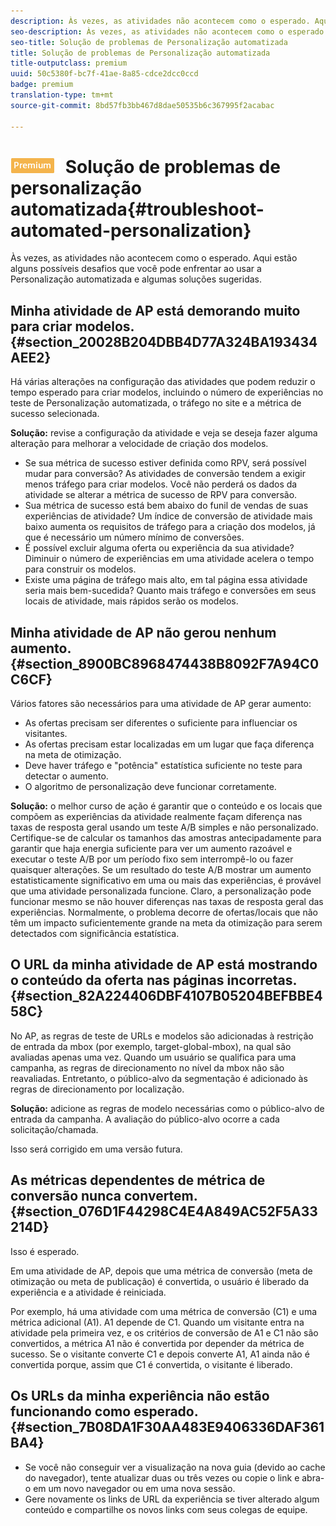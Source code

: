 ```yaml
---
description: Às vezes, as atividades não acontecem como o esperado. Aqui estão alguns possíveis desafios que você pode enfrentar ao usar a Personalização automatizada e algumas soluções sugeridas.
seo-description: Às vezes, as atividades não acontecem como o esperado. Aqui estão alguns possíveis desafios que você pode enfrentar ao usar a Personalização automatizada e algumas soluções sugeridas.
seo-title: Solução de problemas de Personalização automatizada
title: Solução de problemas de Personalização automatizada
title-outputclass: premium
uuid: 50c5380f-bc7f-41ae-8a85-cdce2dcc0ccd
badge: premium
translation-type: tm+mt
source-git-commit: 8bd57fb3bb467d8dae50535b6c367995f2acabac

---
```



# ![PREMIUM](/help/assets/premium.png) Solução de problemas de personalização automatizada{#troubleshoot-automated-personalization}

Às vezes, as atividades não acontecem como o esperado. Aqui estão alguns possíveis desafios que você pode enfrentar ao usar a Personalização automatizada e algumas soluções sugeridas.

## Minha atividade de AP está demorando muito para criar modelos. {#section_20028B204DBB4D77A324BA193434AEE2}

Há várias alterações na configuração das atividades que podem reduzir o tempo esperado para criar modelos, incluindo o número de experiências no teste de Personalização automatizada, o tráfego no site e a métrica de sucesso selecionada.

**Solução:** revise a configuração da atividade e veja se deseja fazer alguma alteração para melhorar a velocidade de criação dos modelos.

* Se sua métrica de sucesso estiver definida como RPV, será possível mudar para conversão? As atividades de conversão tendem a exigir menos tráfego para criar modelos. Você não perderá os dados da atividade se alterar a métrica de sucesso de RPV para conversão.
* Sua métrica de sucesso está bem abaixo do funil de vendas de suas experiências de atividade? Um índice de conversão de atividade mais baixo aumenta os requisitos de tráfego para a criação dos modelos, já que é necessário um número mínimo de conversões.
* É possível excluir alguma oferta ou experiência da sua atividade? Diminuir o número de experiências em uma atividade acelera o tempo para construir os modelos.
* Existe uma página de tráfego mais alto, em tal página essa atividade seria mais bem-sucedida? Quanto mais tráfego e conversões em seus locais de atividade, mais rápidos serão os modelos.

## Minha atividade de AP não gerou nenhum aumento. {#section_8900BC8968474438B8092F7A94C0C6CF}

Vários fatores são necessários para uma atividade de AP gerar aumento:

* As ofertas precisam ser diferentes o suficiente para influenciar os visitantes.
* As ofertas precisam estar localizadas em um lugar que faça diferença na meta de otimização.
* Deve haver tráfego e "potência" estatística suficiente no teste para detectar o aumento.
* O algoritmo de personalização deve funcionar corretamente.

**Solução:** o melhor curso de ação é garantir que o conteúdo e os locais que compõem as experiências da atividade realmente façam diferença nas taxas de resposta geral usando um teste A/B simples e não personalizado. Certifique-se de calcular os tamanhos das amostras antecipadamente para garantir que haja energia suficiente para ver um aumento razoável e executar o teste A/B por um período fixo sem interrompê-lo ou fazer quaisquer alterações. Se um resultado do teste A/B mostrar um aumento estatisticamente significativo em uma ou mais das experiências, é provável que uma atividade personalizada funcione. Claro, a personalização pode funcionar mesmo se não houver diferenças nas taxas de resposta geral das experiências. Normalmente, o problema decorre de ofertas/locais que não têm um impacto suficientemente grande na meta da otimização para serem detectados com significância estatística.

## O URL da minha atividade de AP está mostrando o conteúdo da oferta nas páginas incorretas. {#section_82A224406DBF4107B05204BEFBBE458C}

No AP, as regras de teste de URLs e modelos são adicionadas à restrição de entrada da mbox (por exemplo, target-global-mbox), na qual são avaliadas apenas uma vez. Quando um usuário se qualifica para uma campanha, as regras de direcionamento no nível da mbox não são reavaliadas. Entretanto, o público-alvo da segmentação é adicionado às regras de direcionamento por localização.

**Solução:** adicione as regras de modelo necessárias como o público-alvo de entrada da campanha. A avaliação do público-alvo ocorre a cada solicitação/chamada.

Isso será corrigido em uma versão futura.

## As métricas dependentes de métrica de conversão nunca convertem. {#section_076D1F44298C4E4A849AC52F5A33214D}

Isso é esperado.

Em uma atividade de AP, depois que uma métrica de conversão (meta de otimização ou meta de publicação) é convertida, o usuário é liberado da experiência e a atividade é reiniciada.

Por exemplo, há uma atividade com uma métrica de conversão (C1) e uma métrica adicional (A1). A1 depende de C1. Quando um visitante entra na atividade pela primeira vez, e os critérios de conversão de A1 e C1 não são convertidos, a métrica A1 não é convertida por depender da métrica de sucesso. Se o visitante converte C1 e depois converte A1, A1 ainda não é convertida porque, assim que C1 é convertida, o visitante é liberado.

## Os URLs da minha experiência não estão funcionando como esperado. {#section_7B08DA1F30AA483E9406336DAF361BA4}

* Se você não conseguir ver a visualização na nova guia (devido ao cache do navegador), tente atualizar duas ou três vezes ou copie o link e abra-o em um novo navegador ou em uma nova sessão.
* Gere novamente os links de URL da experiência se tiver alterado algum conteúdo e compartilhe os novos links com seus colegas de equipe.

